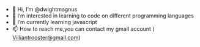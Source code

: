 - 👋 Hi, I’m @dwightmagnus
- 👀 I’m interested in learning to code on different programming languages 
- 🌱 I’m currently learning javascript
- 📫 How to reach me,you can contact my gmail account ( Villiantrooster@gmail.com)

<!---
dwightmagnus/dwightmagnus is a ✨ special ✨ repository because its `README.md` (this file) appears on your GitHub profile.
You can click the Preview link to take a look at your changes.
--->
